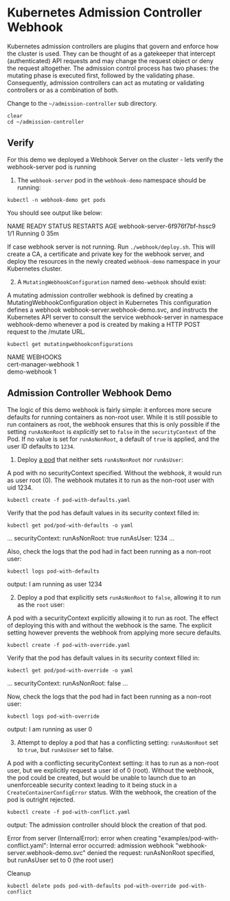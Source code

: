 # Kubernetes Admission Controller Webhook

Kubernetes admission controllers are plugins that govern and enforce how the cluster is used. They can be thought of as a gatekeeper that intercept (authenticated) API requests and may change the request object or deny the request altogether. The admission control process has two phases: the mutating phase is executed first, followed by the validating phase. Consequently, admission controllers can act as mutating or validating controllers or as a combination of both. 

Change to the `~/admission-controller` sub directory.

```execute
clear
cd ~/admission-controller
```

## Verify

For this demo we deployed a Webhook Server on the cluster - lets verify the webhook-server pod is running

1. The `webhook-server` pod in the `webhook-demo` namespace should be running:

```execute
kubectl -n webhook-demo get pods
```
You should see output like below: 

NAME                             READY     STATUS    RESTARTS   AGE
webhook-server-6f976f7bf-hssc9   1/1       Running   0          35m

If case webhook server is not running. 
Run `./webhook/deploy.sh`. This will create a CA, a certificate and private key for the webhook server,
and deploy the resources in the newly created `webhook-demo` namespace in your Kubernetes cluster.


2. A `MutatingWebhookConfiguration` named `demo-webhook` should exist:

A mutating admission controller webhook is defined by creating a MutatingWebhookConfiguration object in Kubernetes
This configuration defines a webhook webhook-server.webhook-demo.svc, and instructs the Kubernetes API server to consult the service webhook-server in namespace webhook-demo whenever a pod is created by making a HTTP POST request to the /mutate URL.

```execute
kubectl get mutatingwebhookconfigurations
```

NAME                   WEBHOOKS   
cert-manager-webhook   1          
demo-webhook           1          

## Admission Controller Webhook Demo

The logic of this demo webhook is fairly simple: it enforces more secure defaults for running
containers as non-root user. While it is still possible to run containers as root, the webhook
ensures that this is only possible if the setting `runAsNonRoot` is *explicitly* set to `false`
in the `securityContext` of the Pod. If no value is set for `runAsNonRoot`, a default of `true`
is applied, and the user ID defaults to `1234`.


1. Deploy [a pod](examples/pod-with-defaults.yaml) that neither sets `runAsNonRoot` nor `runAsUser`:

A pod with no securityContext specified. Without the webhook, it would run as user root (0). 
The webhook mutates it to run as the non-root user with uid 1234.


```execute
kubectl create -f pod-with-defaults.yaml
```

Verify that the pod has default values in its security context filled in:

```execute
kubectl get pod/pod-with-defaults -o yaml
```
...
  securityContext:
    runAsNonRoot: true
    runAsUser: 1234
...

Also, check the logs that the pod had in fact been running as a non-root user:

```execute
kubectl logs pod-with-defaults
```

output: I am running as user 1234


2. Deploy a pod that explicitly sets `runAsNonRoot` to `false`, allowing it to run as the `root` user:

A pod with a securityContext explicitly allowing it to run as root. The effect of deploying this with and without the webhook is the same. 
The explicit setting however prevents the webhook from applying more secure defaults.


```execute
kubectl create -f pod-with-override.yaml
```

Verify that the pod has default values in its security context filled in:

```execute
kubectl get pod/pod-with-override -o yaml
```

...
  securityContext:
    runAsNonRoot: false
...

Now, check the logs that the pod had in fact been running as a non-root user:

```execute
kubectl logs pod-with-override
```

output: I am running as user 0


3. Attempt to deploy a pod that has a conflicting setting: `runAsNonRoot` set to `true`, but `runAsUser` set to false.

A pod with a conflicting securityContext setting: it has to run as a non-root user, but we explicitly request a user id of 0 (root).
Without the webhook, the pod could be created, but would be unable to launch due to an unenforceable security context leading to it being stuck in a `CreateContainerConfigError` status. 
With the webhook, the creation of the pod is outright rejected.


```execute
kubectl create -f pod-with-conflict.yaml 
```

output: The admission controller should block the creation of that pod.


Error from server (InternalError): error when creating "examples/pod-with-conflict.yaml": Internal error
occurred: admission webhook "webhook-server.webhook-demo.svc" denied the request: runAsNonRoot specified,
but runAsUser set to 0 (the root user)

Cleanup 
```execute
kubectl delete pods pod-with-defaults pod-with-override pod-with-conflict